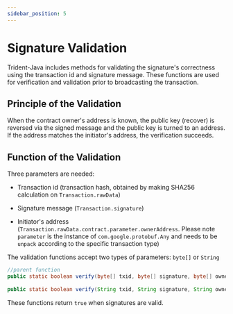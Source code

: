 ```yaml
---
sidebar_position: 5
---
```


# Signature Validation

Trident-Java includes methods for validating the signature's correctness using the transaction id and signature message. These functions are used for verification and validation prior to broadcasting the transaction.

## Principle of the Validation

When the contract owner's address is known, the public key (recover) is reversed via the signed message and the public key is turned to an address. If the address matches the initiator's address, the verification succeeds.

## Function of the Validation

Three parameters are needed:

- Transaction id (transaction hash, obtained by making SHA256 calculation on `Transaction.rawData`) 

- Signature message (`Transaction.signature`)

- Initiator's address (`Transaction.rawData.contract.parameter.ownerAddress`. Please note `parameter` is the instance of `com.google.protobuf.Any` and needs to be `unpack` according to the specific transaction type)

The validation functions accept two types of parameters: `byte[]` or `String` 

```java
//parent function
public static boolean verify(byte[] txid, byte[] signature, byte[] owner)
  
public static boolean verify(String txid, String signature, String owner)
```

These functions return `true` when signatures are valid.